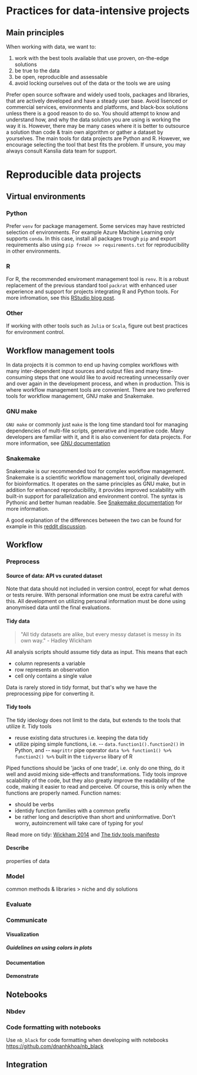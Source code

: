# Practices for data-intensive projects

## Main principles

When working with data, we want to:
1. work with the best tools available that use proven, on-the-edge solutions
2. be true to the data
3. be open, reproducible and assessable
4. avoid locking ourselves out of the data or the tools we are using

Prefer open source software and widely used tools, packages and libraries, that are actively developed and have a steady user base. Avoid lisenced or commercial services, environments and platforms, and black-box solutions unless there is a good reason to do so. You should attempt to know and understand how, and why the data solution you are using is working the way it is. However, there may be many cases where it is better to outsource a solution than code & train own algorithm or gather a dataset by yourselves. The main tools for data projects are Python and R. However, we encourage selecting the tool that best fits the problem. If unsure, you may always consult Kanslia data team for support.

# Reproducible data projects
## Virtual environments
### Python
Prefer <code>venv</code> for package management. 
Some services may have restricted selection of environments. For example Azure Machine Learning only supports <code>conda</code>. In this case, install all packages trough <code>pip</code> and export requirements also using <code>pip freeze >> requirements.txt</code> for reproducibility in other environments.

### R
For R, the recommended enviroment management tool is <code>renv</code>. It is a robust replacement of the previous standard tool <code>packrat</code> with enhanced user experience and support for projects integrating R and Python tools. For more infromation, see this [RStudio blog post](https://blog.rstudio.com/2019/11/06/renv-project-environments-for-r/).

### Other
If working with other tools such as <code>Julia</code> or <code>Scala</code>, figure out best practices for environment control.

## Workflow management tools

In data projects it is common to end up having complex workflows with many inter-dependent input sources and output files and many time-consuming steps that one would like to avoid recreating unnecessarily over and over again in the development process, and when in production. This is where workflow management tools are convenient. There are two preferred tools for workflow management, GNU make and Snakemake.

### GNU make
<code>GNU make</code> or commonly just <code>make</code> is the long time standard tool for managing dependencies of multi-file scripts, generative and imperative code. Many developers are familiar with it, and it is also convenient for data projects. For more information, see [GNU documentation](https://www.gnu.org/software/make/)

### Snakemake

Snakemake is our recommended tool for complex workflow management. Snakemake is a scientific workflow management tool, originally developed for bioinformatics. It operates on the same principles as GNU make, but in addition for enhanced reproducibility, it provides improved scalability with built-in support for parallelization and environment control. The syntax is Pythonic and better human readable. See [Snakemake documentation](https://snakemake.readthedocs.io/en/stable/index.html) for more information.

A good explanation of the differences between the two can be found for example in this [reddit discussion](https://www.reddit.com/r/bioinformatics/comments/f7jsuz/difference_between_gnu_make_and_snakemake/).


## Workflow

### Preprocess
#### Source of data: API vs curated dataset
  Note that data should not included in version control, ecept for what demos or tests reruire. With personal information one must be extra careful with this. 
  All development on utilizing personal information must be done using anonymised data until the final evaluations.
#### Tidy data
> "All tidy datasets are alike, but every messy dataset is messy in its own way." - Hadley Wickham

All analysis scripts should assume tidy data as input.
This means that each
- column represents a variable
- row represents an observation
- cell only contains a single value

Data is rarely stored in tidy format, but that's why we have the preprocessing pipe for converting it.

#### Tidy tools

The tidy ideology does not limit to the data, but extends to the tools that utilize it. Tidy tools
- reuse existing data structures i.e. keeping the data tidy
- utilize piping simple functions, i.e. 
-- <code>data.function1().function2()</code> in Python, and
-- <code>magrittr</code> pipe operator <code>data %>% function1() %>% function2() %>%</code> built in the <code>tidyverse</code> libary of R

Piped functions should be 'jacks of one trade', i.e. only do one thing, do it well and avoid mixing side-effects and transformations. 
Tidy tools improve scalability of the code, but they also greatly improve the readability of the code, making it easier to read and perceive. Of course, this is only when the functions are properly named. Function names:

- should be verbs
- identidy function families with a common prefix
- be rather long and descriptive than short and uninformative. Don't worry, autoincrement will take care of typing for you!


Read more on tidy: [Wickham 2014](https://vita.had.co.nz/papers/tidy-data.html) and [The tidy tools manifesto](https://cran.r-project.org/web/packages/tidyverse/vignettes/manifesto.html)

#### Describe
properties of data
### Model
common methods & libraries > niche and diy solutions
### Evaluate


### Communicate
#### Visualization

##### Guidelines on using colors in plots

#### Documentation

#### Demonstrate

## Notebooks

### Nbdev

### Code formatting with notebooks
Use <code/>nb_black</code> for code formatting when developing with notebooks
https://github.com/dnanhkhoa/nb_black

## Integration

